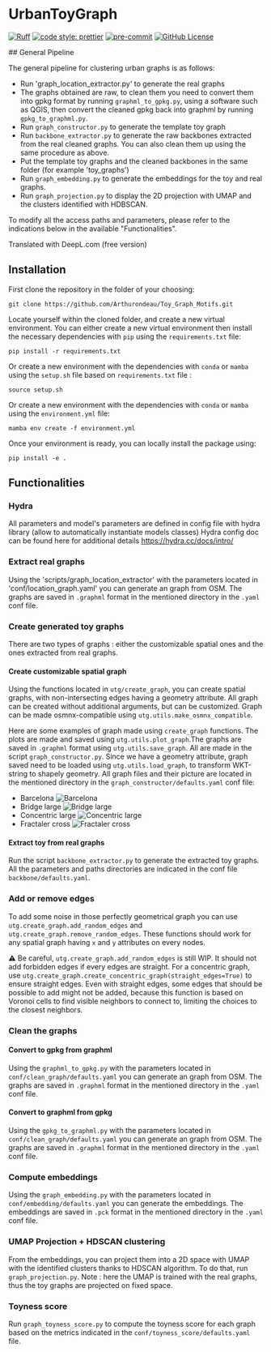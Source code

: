 # UrbanToyGraph

[![Ruff](https://img.shields.io/endpoint?url=https://raw.githubusercontent.com/astral-sh/ruff/main/assets/badge/v2.json)](https://github.com/astral-sh/ruff)
[![code style: prettier](https://img.shields.io/badge/code_style-prettier-ff69b4.svg?style=flat-square)](https://github.com/prettier/prettier)
[![pre-commit](https://img.shields.io/badge/pre--commit-enabled-brightgreen?logo=pre-commit&logoColor=white)](https://github.com/pre-commit/pre-commit)
[![GitHub License](https://img.shields.io/github/license/csebastiao/UrbanToyGraph)](https://github.com/csebastiao/UrbanToyGraph/blob/main/LICENSE)



## General Pipeline 

The general pipeline for clustering urban graphs is as follows: 
- Run 'graph_location_extractor.py' to generate the real graphs
- The graphs obtained are raw, to clean them you need to convert them into gpkg format by running `graphml_to_gpkg.py`, using a software such as QGIS, then convert the cleaned gpkg back into graphml by running `gpkg_to_graphml.py`.
- Run `graph_constructor.py` to generate the template toy graph
- Run `backbone_extractor.py` to generate the raw backbones extracted from the real cleaned graphs. You can also clean them up using the same procedure as above.
- Put the template toy graphs and the cleaned backbones in the same folder (for example 'toy_graphs')
- Run `graph_embedding.py` to generate the embeddings for the toy and real graphs.
- Run `graph_projection.py` to display the 2D projection with UMAP and the clusters identified with HDBSCAN.


To modify all the access paths and parameters, please refer to the indications below in the available "Functionalities".

Translated with DeepL.com (free version)
## Installation

First clone the repository in the folder of your choosing:

```
git clone https://github.com/Arthurondeau/Toy_Graph_Motifs.git
```

Locate yourself within the cloned folder, and create a new virtual environment. You can either create a new virtual environment then install the necessary dependencies with `pip` using the `requirements.txt` file:

```
pip install -r requirements.txt
```

Or create a new environment with the dependencies with `conda` or `mamba` using the `setup.sh` file based on `requirements.txt` file :


```
source setup.sh
```

Or create a new environment with the dependencies with `conda` or `mamba` using the `environment.yml` file:

```
mamba env create -f environment.yml
```


Once your environment is ready, you can locally install the package using:

```
pip install -e .
```


## Functionalities

### Hydra 

All parameters and model's parameters are defined in config file with hydra library (allow to automatically instantiate models classes)
Hydra config doc can be found here for additional details https://hydra.cc/docs/intro/

### Extract real graphs

Using the 'scripts/graph_location_extractor' with the parameters located in 'conf/location_graph.yaml' you can generate an graph from OSM. The graphs are saved in `.graphml` format in the 
mentioned directory in the `.yaml` conf file.

### Create generated toy graphs 
There are two types of graphs : either the customizable spatial ones and the ones extracted from real graphs.

#### Create customizable spatial graph

Using the functions located in `utg/create_graph`, you can create spatial graphs, with non-intersecting edges having a geometry attribute. All graph can be created without additional arguments, but can be customized. Graph can be made osmnx-compatible using `utg.utils.make_osmnx_compatible`.

Here are some examples of graph made using `create_graph` functions. The plots are made and saved using `utg.utils.plot_graph`.The graphs are saved in `.graphml` format using `utg.utils.save_graph`. All are made in the script `graph_constructor.py`. Since we have a geometry attribute, graph saved need to be loaded using `utg.utils.load_graph`, to transform WKT-string to shapely geometry. All graph files and their picture are located in the mentioned directory in the `graph_constructor/defaults.yaml` conf file:

- Barcelona ![Barcelona](template_graph/barcelona.png)
- Bridge large ![Bridge large](template_graph/bridge_large.png)
- Concentric large ![Concentric large](template_graph/concentric_large.png)
- Fractaler cross ![Fractaler cross](template_graph/fractaler_cross.png)

#### Extract toy from real graphs

Run the script `backbone_extractor.py` to generate the extracted toy graphs. All the parameters and paths directories are indicated in the conf file `backbone/defaults.yaml`.

### Add or remove edges

To add some noise in those perfectly geometrical graph you can use `utg.create_graph.add_random_edges` and `utg.create_graph.remove_random_edges`. These functions should work for any spatial graph having `x` and `y` attributes on every nodes.

⚠️ Be careful, `utg.create_graph.add_random_edges` is still WIP. It should not add forbidden edges if every edges are straight. For a concentric graph, use `utg.create_graph.create_concentric_graph(straight_edges=True)` to ensure straight edges. Even with straight edges, some edges that should be possible to add might not be added, because this function is based on Voronoi cells to find visible neighbors to connect to, limiting the choices to the closest neighbors.


### Clean the graphs

#### Convert to gpkg from graphml
Using the  `graphml_to_gpkg.py` with the parameters located in `conf/clean_graph/defaults.yaml` you can generate an graph from OSM. The graphs are saved in `.graphml` format in the 
mentioned directory in the `.yaml` conf file.

#### Convert to graphml from gpkg
Using the  `gpkg_to_graphml.py` with the parameters located in `conf/clean_graph/defaults.yaml` you can generate an graph from OSM. The graphs are saved in `.graphml` format in the 
mentioned directory in the `.yaml` conf file.

### Compute embeddings 
Using the  `graph_embedding.py` with the parameters located in `conf/embedding/defaults.yaml` you can generate the embeddings. The embeddings are saved in `.pck` format in the 
mentioned directory in the `.yaml` conf file.

### UMAP Projection + HDSCAN clustering
From the embeddings, you can project them into a 2D space with UMAP with the identified clusters thanks to HDSCAN algorithm.
To do that, run `graph_projection.py`. 
Note : here the UMAP is trained with the real graphs, thus the toy graphs are projected on fixed space.

### Toyness score
Run `graph_toyness_score.py` to compute the toyness score for each graph based on the metrics indicated in the `conf/toyness_score/defaults.yaml` file.



